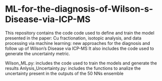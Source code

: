# ML-for-the-diagnosis-of-Wilson-s-Disease-via-ICP-MS
This repository contains the code code used to define and train the model presented in the paper: Cu fractionation, isotopic analysis, and data processing via machine learning: new approaches for the diagnosis and follow up of Wilson’s Disease via ICP-MS
It also includes the code used to generate the uncertainty metric.

Wilson_ML.py: includes the code used to train the models and generate the results
Anlysis_Uncertainty.py: includes the functions to analize the uncertainty present in the outputs of the 50 NNs ensemble
